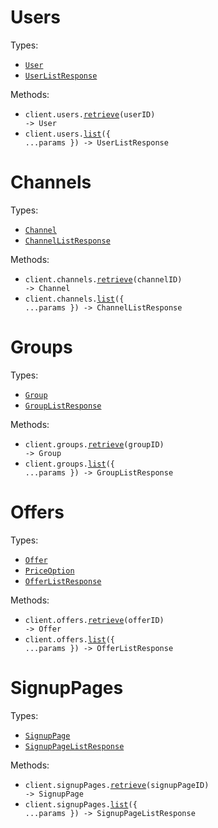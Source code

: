 # Users

Types:

- <code><a href="./src/resources/users.ts">User</a></code>
- <code><a href="./src/resources/users.ts">UserListResponse</a></code>

Methods:

- <code title="get /users/{user_id}">client.users.<a href="./src/resources/users.ts">retrieve</a>(userID) -> User</code>
- <code title="get /users">client.users.<a href="./src/resources/users.ts">list</a>({ ...params }) -> UserListResponse</code>

# Channels

Types:

- <code><a href="./src/resources/channels.ts">Channel</a></code>
- <code><a href="./src/resources/channels.ts">ChannelListResponse</a></code>

Methods:

- <code title="get /channels/{channel_id}">client.channels.<a href="./src/resources/channels.ts">retrieve</a>(channelID) -> Channel</code>
- <code title="get /channels">client.channels.<a href="./src/resources/channels.ts">list</a>({ ...params }) -> ChannelListResponse</code>

# Groups

Types:

- <code><a href="./src/resources/groups.ts">Group</a></code>
- <code><a href="./src/resources/groups.ts">GroupListResponse</a></code>

Methods:

- <code title="get /groups/{group_id}">client.groups.<a href="./src/resources/groups.ts">retrieve</a>(groupID) -> Group</code>
- <code title="get /groups">client.groups.<a href="./src/resources/groups.ts">list</a>({ ...params }) -> GroupListResponse</code>

# Offers

Types:

- <code><a href="./src/resources/offers.ts">Offer</a></code>
- <code><a href="./src/resources/offers.ts">PriceOption</a></code>
- <code><a href="./src/resources/offers.ts">OfferListResponse</a></code>

Methods:

- <code title="get /offers/{offer_id}">client.offers.<a href="./src/resources/offers.ts">retrieve</a>(offerID) -> Offer</code>
- <code title="get /offers">client.offers.<a href="./src/resources/offers.ts">list</a>({ ...params }) -> OfferListResponse</code>

# SignupPages

Types:

- <code><a href="./src/resources/signup-pages.ts">SignupPage</a></code>
- <code><a href="./src/resources/signup-pages.ts">SignupPageListResponse</a></code>

Methods:

- <code title="get /signup_pages/{signup_page_id}">client.signupPages.<a href="./src/resources/signup-pages.ts">retrieve</a>(signupPageID) -> SignupPage</code>
- <code title="get /signup_pages">client.signupPages.<a href="./src/resources/signup-pages.ts">list</a>({ ...params }) -> SignupPageListResponse</code>
